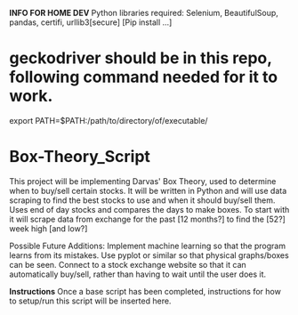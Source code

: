 **INFO FOR HOME DEV**
Python libraries required: Selenium, BeautifulSoup, pandas, certifi, urllib3[secure]
[Pip install ...]

# geckodriver should be in this repo, following command needed for it to work.
export PATH=$PATH:/path/to/directory/of/executable/

# Box-Theory_Script
This project will be implementing Darvas' Box Theory, used to determine when to buy/sell certain stocks.
It will be written in Python and will use data scraping to find the best stocks to use and when it should buy/sell them.
Uses end of day stocks and compares the days to make boxes. To start with it will scrape data from exchange for the past [12 months?] to find the [52?] week high [and low?]

Possible Future Additions:
Implement machine learning so that the program learns from its mistakes.
Use pyplot or similar so that physical graphs/boxes can be seen.
Connect to a stock exchange website so that it can automatically buy/sell, rather than having to wait until the user does it.


**Instructions** 
Once a base script has been completed, instructions for how to setup/run this script will be inserted here.
